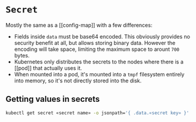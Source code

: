 # `Secret`
Mostly the same as a [[config-map]] with a few differences:
* Fields inside `data` must be base64 encoded. This obviously provides no security benefit at all, but allows storing binary data. However the encoding will take space, limiting the maximum space to arount `700` bytes.
* Kubernetes only distributes the secrets to the nodes where there is a [[pod]] that actually uses it.
* When mounted into a pod, it's mounted into a `tmpf` filesystem entirely into memory, so it's not directly stored into the disk.

## Getting values in secrets
```sh
kubectl get secret «secret name» -o jsonpath='{ .data.«secret key» }' | base64 -d
```
